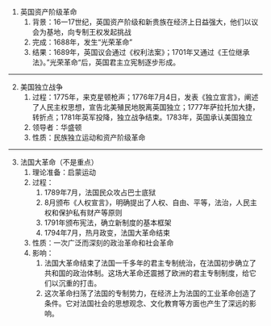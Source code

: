 1. 英国资产阶级革命
	1. 背景：16一17世纪，英国资产阶级和新贵族在经济上日益强大，他们以议会为基地，向专制王权发起挑战
	2. 完成：1688年，发生“光荣革命”
	3. 结果：1689年，英国议会通过《权利法案》；1701年又通过《王位继承法》。”光荣革命“后，英国君主立宪制逐步形成。
 ---
2. 美国独立战争
	1. 过程：1775年，来克星顿枪声；1776年7月4日，发表《独立宣言》，阐述了人民主权思想，宣告北美殖民地脱离英国独立；1777年萨拉托加大捷，转折点；1781年英军投降，独立战争结束。1783年，英国承认美国独立
	2. 领导者：华盛顿 
	3. 性质：民族独立运动和资产阶级革命
---
3. 法国大革命（不是重点）
	 1. 理论准备：启蒙运动
	 2. 过程：
		1. 1789年7月，法国民众攻占巴士底狱
		2. 8月颁布《人权宣言》，明确提出了人权、自由、平等，法治，人民主权和保护私有财产等原则
		3. 1791年颁布宪法，确立新制度的基本框架
		4. 1794年7月，热月政变，法国大革命结束
	3. 性质：一次广泛而深刻的政治革命和社会革命
	4. 影响：
		1. 法国大革命结束了法国一千多年的君主专制统治，在法国初步确立了共和国的政治体制。这场大革命还震撼了欧洲的君主专制制度，给它们以沉重的打击。
		2. 这次革命扫荡了法国的专制势力，在经济上为法国的工业革命创造了条件。它对法国社会的思想观念、文化教育等方面也产生了深远的影响。